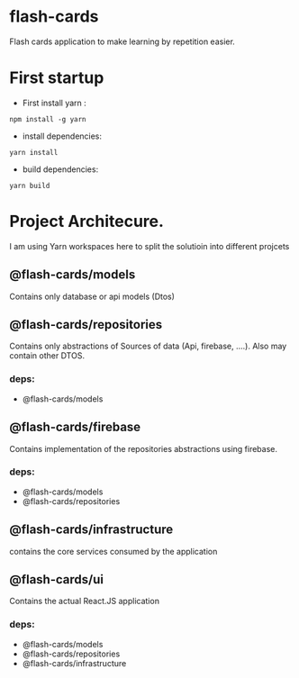 # flash-cards
Flash cards application to make learning by repetition easier.

# First startup
- First install yarn : 
```
npm install -g yarn
```
- install dependencies: 
```
yarn install
```
- build dependencies: 
```
yarn build
``` 
# Project Architecure. 
I am using Yarn workspaces here to split the solutioin into different projcets
## @flash-cards/models

Contains only database or api models (Dtos)

## @flash-cards/repositories 
Contains only abstractions of Sources of data (Api, firebase, ….). Also may contain other DTOS. 
### deps:
- @flash-cards/models

		
## @flash-cards/firebase

Contains implementation of the repositories abstractions using firebase.
### deps:

- @flash-cards/models
- @flash-cards/repositories

## @flash-cards/infrastructure
contains the core services consumed by the application
## @flash-cards/ui
Contains the actual React.JS application
### deps: 
- @flash-cards/models
- @flash-cards/repositories
- @flash-cards/infrastructure

